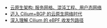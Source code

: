 * [云原生架构: 服务网格、混沌工程、用户态网络](https://mp.weixin.qq.com/s/R3RcU5S66aJbuSmLiz7Y-Q)
* [迈入 Cilium+BGP 的云原生网络时代](https://www.tuicool.com/wx/URJzeii)
* [深入理解 Cilium 的 eBPF 收发包路径](https://mp.weixin.qq.com/s/AKiEUFWahEueEgjtS_l4GQ)
